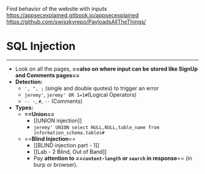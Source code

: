Find behavior of the website with inputs
https://appsecexplained.gitbook.io/appsecexplained
https://github.com/swisskyrepo/PayloadsAllTheThings/

# SQL Injection
----
- Look on all the pages, **==also on where input can be stored like SignUp and Comments pages==**
- **Detection:**
	- `', ", ;` (single and double quotes) to trigger an error
	- `jeremy'`, `jeremy' OR 1=1#`(Logical Operators)
	- `-- -`, `#`, `--` (Comments)
- **Types:**
	- **==Union==**
		- [[UNION injection]]
		- `jeremy' UNION select NULL,NULL,table_name from information_schema.tables#`
	- ==**Blind Injection**==
		- [[BLIND injection part - 1]]
		- [[Lab - 2 Blind, Out of Band]]
		-  Pay **attention to ==`content-length` or `search` in response**== (in burp or browser).